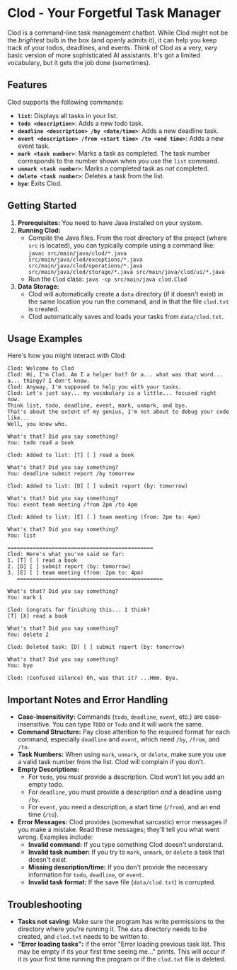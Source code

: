 # Clod - Your Forgetful Task Manager

Clod is a command-line task management chatbot.  While Clod might not be the *brightest* bulb in the box (and openly admits it), it can help you keep track of your todos, deadlines, and events.  Think of Clod as a very, *very* basic version of more sophisticated AI assistants.  It's got a limited vocabulary, but it gets the job done (sometimes).

## Features

Clod supports the following commands:

*   **`list`**: Displays all tasks in your list.
*   **`todo <description>`**: Adds a new todo task.
*   **`deadline <description> /by <date/time>`**: Adds a new deadline task.
*   **`event <description> /from <start time> /to <end time>`**: Adds a new event task.
*   **`mark <task number>`**: Marks a task as completed.  The task number corresponds to the number shown when you use the `list` command.
*   **`unmark <task number>`**: Marks a completed task as *not* completed.
*   **`delete <task number>`**: Deletes a task from the list.
*   **`bye`**: Exits Clod.

## Getting Started

1.  **Prerequisites:** You need to have Java installed on your system.
2.  **Running Clod:**
    *   Compile the Java files.  From the root directory of the project (where `src` is located), you can typically compile using a command like: `javac src/main/java/clod/*.java src/main/java/clod/exceptions/*.java src/main/java/clod/operations/*.java src/main/java/clod/storage/*.java src/main/java/clod/ui/*.java`
    *   Run the `Clod` class: `java -cp src/main/java clod.Clod`
3. **Data Storage:**
    * Clod will automatically create a `data` directory (if it doesn't exist) in the same location you run the command, and in that the file `clod.txt` is created.
    * Clod automatically saves and loads your tasks from `data/clod.txt`.

## Usage Examples

Here's how you might interact with Clod:

```
Clod: Welcome to Clod
Clod: Hi, I'm Clod. Am I a helper bot? Or a... what was that word... a... thingy? I don't know.
Clod: Anyway, I'm supposed to help you with your tasks.
Clod: Let's just say... my vocabulary is a little... focused right now.
Think list, todo, deadline, event, mark, unmark, and bye.
That's about the extent of my genius, I'm not about to debug your code like...
Well, you know who.

What's that? Did you say something?
You: todo read a book

Clod: Added to list: [T] [ ] read a book

What's that? Did you say something?
You: deadline submit report /by tomorrow

Clod: Added to list: [D] [ ] submit report (by: tomorrow)

What's that? Did you say something?
You: event team meeting /from 2pm /to 4pm

Clod: Added to list: [E] [ ] team meeting (from: 2pm to: 4pm)

What's that? Did you say something?
You: list

==============================================
Clod: Here's what you've said so far:
1. [T] [ ] read a book
2. [D] [ ] submit report (by: tomorrow)
3. [E] [ ] team meeting (from: 2pm to: 4pm)
   ==============================================

What's that? Did you say something?
You: mark 1

Clod: Congrats for finishing this... I think?
[T] [X] read a book

What's that? Did you say something?
You: delete 2

Clod: Deleted task: [D] [ ] submit report (by: tomorrow)

What's that? Did you say something?
You: bye

Clod: (Confused silence) Oh, was that it? ...Hmm. Bye.
```

## Important Notes and Error Handling

*   **Case-Insensitivity:**  Commands (`todo`, `deadline`, `event`, etc.) are case-insensitive.  You can type `TODO` or `Todo` and it will work the same.
*   **Command Structure:**  Pay close attention to the required format for each command, especially `deadline` and `event`, which need `/by`, `/from`, and `/to`.
*   **Task Numbers:** When using `mark`, `unmark`, or `delete`, make sure you use a valid task number from the list. Clod will complain if you don't.
*   **Empty Descriptions:**
    *   For `todo`, you *must* provide a description.  Clod won't let you add an empty todo.
    *   For `deadline`, you must provide a description *and* a deadline using `/by`.
    *   For `event`, you need a description, a start time (`/from`), and an end time (`/to`).
* **Error Messages:** Clod provides (somewhat sarcastic) error messages if you make a mistake.  Read these messages; they'll tell you what went wrong.  Examples include:
    *   **Invalid command:**  If you type something Clod doesn't understand.
    *   **Invalid task number:** If you try to `mark`, `unmark`, or `delete` a task that doesn't exist.
    *   **Missing description/time:**  If you don't provide the necessary information for `todo`, `deadline`, or `event`.
    *   **Invalid task format:** If the save file (`data/clod.txt`) is corrupted.

## Troubleshooting
*   **Tasks not saving:** Make sure the program has write permissions to the directory where you're running it.  The `data` directory needs to be created, and `clod.txt` needs to be written to.
* **"Error loading tasks":** if the error "Error loading previous task list. This may be empty if its your first time seeing me..." prints.
     This will occur if it is your first time running the program or if the `clod.txt` file is deleted.